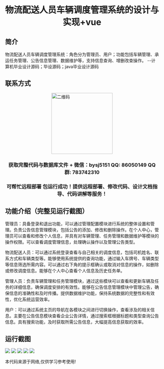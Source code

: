 <p><h1 align="center">物流配送人员车辆调度管理系统的设计与实现+vue</h1></p>

## 简介
物流配送人员车辆调度管理系统：角色分为管理员、用户；功能包括车辆管理、承运任务管理、公告信息管理、数据维护等，支持信息查询、增删改查操作。    --计算机毕业设计源码；毕设源码；java毕业设计源码


## 联系方式
<img src="https://bs-1329754181.cos.ap-shanghai.myqcloud.com/wx.jpg" alt="二维码" style="display: block; margin: 0 auto;" width="200px">
<p><h3 align="center">获取完整代码与数据库文件 + 微信：bysj5151 QQ: 86050149 QQ群: 783742310</h3></p>
<p><h3 align="center">可帮忙远程部署 包运行成功！提供远程部署、修改代码、设计文档指导、代码讲解等服务！</h3></p>

## 功能介绍（完整见运行截图）
管理员：具备登录和退出功能，可以通过管理配置模块进行系统的整体设置和管理。负责公告信息管理模块，包括公告的添加、修改和删除操作。在个人中心，管理员可以查看和修改个人信息，并具有对车辆管理、任务管理和数据维护等模块的操作权限。可以查看调度管理信息，处理确认操作以及管理公告类型。

物流配送人员：可以通过系统登录查看与自己相关的调度信息，包括司机姓名、联系方式和车辆类型等。能够使用系统提供的查询功能，通过输入车牌号、车辆类型等信息筛选所需内容。可以通过右下角的提示框确认或取消对信息的操作，如删除或修改调度信息。能够在个人中心查看个人信息及历史任务单。

管理人员：负责车辆管理和任务管理模块，通过这些模块可以查看和更新车辆及任务的详细信息，确保调度安排的有效性。能够在公告信息管理模块中管理公告，确保信息的准确性和及时传播。提供数据维护功能，保持系统数据的完整性和有效性，优化系统运营效率。

用户：可以通过系统主页的导航在各模块之间进行切换操作，查看涉及的相关信息。主要在公告信息模块查看企业公告详情，通过搜索框根据标题和类型查询公告信息。具有搜索功能，及时获取所需公告信息，大幅提高信息获取的效率。


## 运行截图
![](https://bs-1329754181.cos.ap-shanghai.myqcloud.com/ssm/LogisticsDistributionVehicleDispatchManagementSystem/img/001.jpg)
![](https://bs-1329754181.cos.ap-shanghai.myqcloud.com/ssm/LogisticsDistributionVehicleDispatchManagementSystem/img/002.jpg)
![](https://bs-1329754181.cos.ap-shanghai.myqcloud.com/ssm/LogisticsDistributionVehicleDispatchManagementSystem/img/003.jpg)
![](https://bs-1329754181.cos.ap-shanghai.myqcloud.com/ssm/LogisticsDistributionVehicleDispatchManagementSystem/img/004.jpg)
![](https://bs-1329754181.cos.ap-shanghai.myqcloud.com/ssm/LogisticsDistributionVehicleDispatchManagementSystem/img/005.jpg)

<p>本代码来源于网络,仅供学习参考使用!</p>
